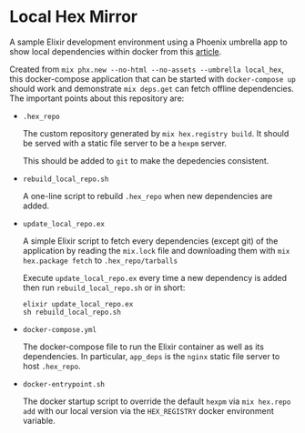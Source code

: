 # Local Hex Mirror

A sample Elixir development environment using a Phoenix umbrella app to
show local dependencies within docker from this [article](https://fnlog.dev/wanderer/elixir-bit-offline-docker-hex-mirror/).

Created from `mix phx.new --no-html --no-assets --umbrella local_hex`,
this docker-compose application that can be started with `docker-compose
up` should work and demonstrate `mix deps.get` can fetch offline
dependencies. The important points about this repository are:

* `.hex_repo`

    The custom repository generated by `mix hex.registry build`. It
    should be served with a static file server to be a `hexpm` server.

    This should be added to `git` to make the depedencies consistent.

* `rebuild_local_repo.sh`

    A one-line script to rebuild `.hex_repo` when new dependencies are
    added.

* `update_local_repo.ex`

    A simple Elixir script to fetch every dependencies (except git) of the
    application by reading the `mix.lock` file and downloading them with
    `mix hex.package fetch` to `.hex_repo/tarballs`

    Execute `update_local_repo.ex` every time a new dependency is added
    then run `rebuild_local_repo.sh` or in short:

    ```shell
    elixir update_local_repo.ex
    sh rebuild_local_repo.sh
    ```
* `docker-compose.yml`

    The docker-compose file to run the Elixir container as well as its
    dependencies. In particular, `app_deps` is the `nginx` static file
    server to host `.hex_repo`.

* `docker-entrypoint.sh`

    The docker startup script to override the default `hexpm` via `mix
    hex.repo add` with our local version via the `HEX_REGISTRY` docker
    environment variable.
